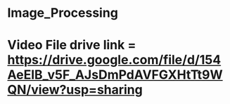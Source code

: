 # Image_Processing
# Video File drive link = https://drive.google.com/file/d/154AeElB_v5F_AJsDmPdAVFGXHtTt9WQN/view?usp=sharing
